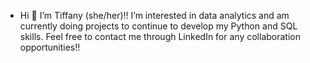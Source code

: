 - Hi 👋 I’m Tiffany (she/her)!!
I’m interested in data analytics and am currently doing projects to continue to develop my Python and SQL skills. Feel free to contact me through LinkedIn for any collaboration opportunities!!


<!---
tiffanyng23/tiffanyng23 is a ✨ special ✨ repository because its `README.md` (this file) appears on your GitHub profile.
You can click the Preview link to take a look at your changes.
--->

